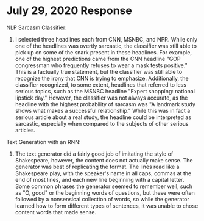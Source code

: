 # July 29, 2020 Response

NLP Sarcasm Classifier:

1. I selected three headlines each from CNN, MSNBC, and NPR. While only one of the headlines was overtly sarcastic, the classifier was still able to pick up on some of the snark present in these headlines. For example, one of the highest predictions came from the CNN headline "GOP congressman who frequently refuses to wear a mask tests positive." This is a factually true statement, but the classifier was still able to recognize the irony that CNN is trying to emphasize. Additionally, the classifier recognized, to some extent, headlines that referred to less serious topics, such as the MSNBC headline "Expert shopping: national lipstick day." However, the classifier was not always accurate, as the headline with the highest probability of sarcasm was "A landmark study shows what makes a successful relationship." While this was in fact a serious article about a real study, the headline could be interpreted as sarcastic, especially when compared to the subjects of other serious articles.

Text Generation with an RNN:

1. The text generator did a fairly good job of imitating the style of Shakespeare, however, the content does not actually make sense. The generator was best of replicating the format. The lines read like a Shakespeare play, with the speaker's name in all caps, commas at the end of most lines, and each new line beginning with a capital letter. Some common phrases the generator seemed to remember well, such as "O, good" or the beginning words of questions, but these were often followed by a nonsensical collection of words, so while the generator learned how to form different types of sentences, it was unable to chose content words that made sense.
